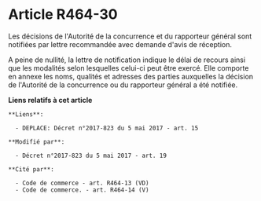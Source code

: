 # Article R464-30

Les décisions de l'Autorité de la concurrence et du rapporteur général sont notifiées par lettre recommandée avec demande
d'avis de réception.

A peine de nullité, la lettre de notification indique le délai de recours ainsi que les modalités selon lesquelles celui-ci
peut être exercé. Elle comporte en annexe les noms, qualités et adresses des parties auxquelles la décision de l'Autorité de
la concurrence ou du rapporteur général a été notifiée.

**Liens relatifs à cet article**

	**Liens**:

	  - DEPLACE: Décret n°2017-823 du 5 mai 2017 - art. 15

	**Modifié par**:

	  - Décret n°2017-823 du 5 mai 2017 - art. 19

	**Cité par**:

	  - Code de commerce - art. R464-13 (VD)
	  - Code de commerce. - art. R464-14 (V)
